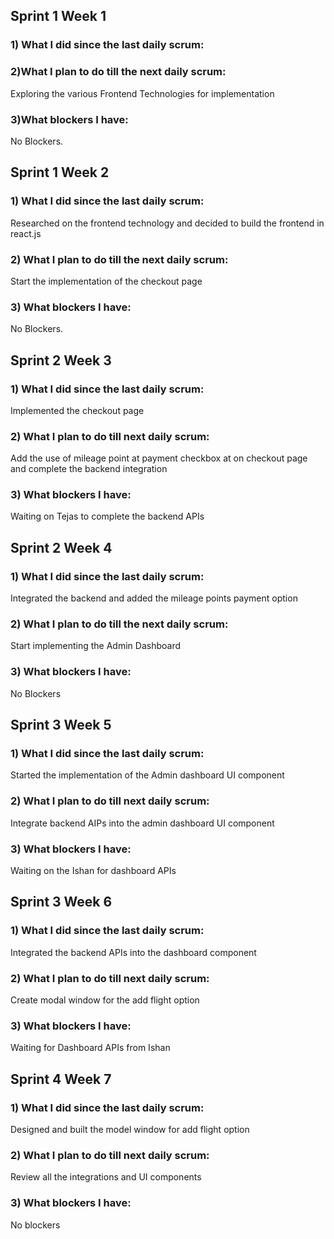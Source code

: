 ## Sprint 1 Week 1 
 
### 1) What I did since the last daily scrum: 
 
### 2)What I plan to do till the next daily scrum: 
Exploring the various Frontend Technologies for implementation 
 
### 3)What blockers I have: 
No Blockers. 
 
## Sprint 1 Week 2 
### 1) What I did since the last daily scrum: 
Researched on the frontend technology and decided to build the frontend in react.js 
 
### 2) What I plan to do till the next daily scrum: 
Start the implementation of the checkout page 
 
### 3) What blockers I have: 
No Blockers. 
 
 
## Sprint 2 Week 3 
 
### 1) What I did since the last daily scrum: 
Implemented the checkout page  
 
### 2) What I plan to do till next daily scrum: 
Add the use of mileage point at payment checkbox at on checkout page and complete the backend integration 
 
### 3) What blockers I have: 
Waiting on Tejas to complete the backend APIs 
 
## Sprint 2 Week 4 
 
### 1) What I did since the last daily scrum: 
Integrated the backend and added the mileage points payment option 
 
### 2) What I plan to do till the next daily scrum: 
Start implementing the Admin Dashboard 
 
### 3) What blockers I have: 
No Blockers 
 
## Sprint 3 Week 5 
 
### 1) What I did since the last daily scrum: 
Started the implementation of the Admin dashboard UI component 
 
### 2) What I plan to do till next daily scrum: 
Integrate backend AIPs into the admin dashboard UI component 
 
### 3) What blockers I have: 
Waiting on the Ishan for dashboard APIs 
 
 
## Sprint 3 Week 6 
 
### 1) What I did since the last daily scrum: 
Integrated the backend APIs into the dashboard component 
 
### 2) What I plan to do till next daily scrum: 
Create modal window for the add flight option 
 
### 3) What blockers I have: 
Waiting for Dashboard APIs from Ishan 
 
 
## Sprint 4 Week 7 
### 1) What I did since the last daily scrum: 
Designed and built the model window for add flight option  
 
### 2) What I plan to do till next daily scrum: 
Review all the integrations and UI components 
 
### 3) What blockers I have: 
No blockers 

